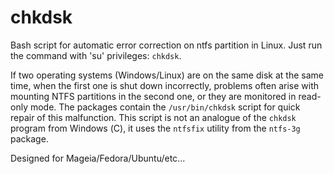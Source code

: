 # chkdsk
Bash script for automatic error correction on ntfs partition in Linux. Just run the command with 'su' privileges: `chkdsk`.

If two operating systems (Windows/Linux) are on the same disk at the same time, when the first one is shut down incorrectly, problems often arise with mounting NTFS partitions in the second one, or they are monitored in read-only mode. The packages contain the `/usr/bin/chkdsk` script for quick repair of this malfunction. This script is not an analogue of the `chkdsk` program from Windows (С), it uses the `ntfsfix` utility from the `ntfs-3g` package.  
  
Designed for Mageia/Fedora/Ubuntu/etc...
